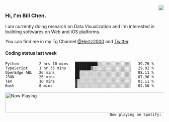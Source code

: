 <img  align="right" src="https://github-readme-stats.vercel.app/api?username=BillChen2k&show_icons=false&count_private=true&hide_title=true">

### Hi, I'm Bill Chen.

I am currently doing research on Data Visualization and I'm interested in building softwares on Web and iOS platforms.

You can find me in my Tg Channel [@Hertz2000](https://t.me/Hertz2000) and [Twitter](https://twitter.com/billchen2k).

#### Coding status last week

<!--START_SECTION:waka-->

```text
Python         2 hrs 10 mins   ██████████░░░░░░░░░░░░░░░   39.76 %
TypeScript     1 hr 35 mins    ███████▒░░░░░░░░░░░░░░░░░   29.02 %
OpenEdge ABL   26 mins         ██░░░░░░░░░░░░░░░░░░░░░░░   08.11 %
JSON           26 mins         ██░░░░░░░░░░░░░░░░░░░░░░░   07.96 %
TeX            10 mins         ▓░░░░░░░░░░░░░░░░░░░░░░░░   03.11 %
Bash           8 mins          ▓░░░░░░░░░░░░░░░░░░░░░░░░   02.56 %
```

<!--END_SECTION:waka-->


<div>
<a href="https://spotify-now-playing.billchen2k.vercel.app/now-playing?open">
   <img align="right" src="https://spotify-now-playing.billchen2k.vercel.app/now-playing" width="540" height="64" alt="Now Playing">
</a>
</div>

<div>
<p align="right"><code>Now playing on Spotify: </code></p>
</div>

<!--
**BillChen2K/BillChen2K** is a ✨ _special_ ✨ repository because its `README.md` (this file) appears on your GitHub profile.

Here are some ideas to get you started:

- 🔭 I’m currently working on ...
- 🌱 I’m currently learning ...
- 👯 I’m looking to collaborate on ...
- 🤔 I’m looking for help with ...
- 💬 Ask me about ...
- 📫 How to reach me: ...
- 😄 Pronouns: ...
- ⚡ Fun fact: ...
-->
